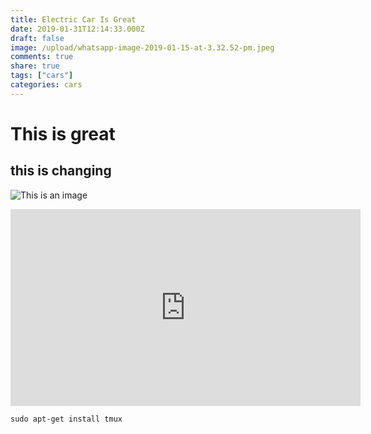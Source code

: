 ```yaml
---
title: Electric Car Is Great
date: 2019-01-31T12:14:33.000Z
draft: false
image: /upload/whatsapp-image-2019-01-15-at-3.32.52-pm.jpeg
comments: true
share: true
tags: ["cars"]
categories: cars
---
```

# This is great 

## this is changing

![This is an image](/upload/boat.jpg) 

<iframe width="560" height="315" src="https://www.youtube.com/embed/c7vpcqA6SEQ" frameborder="0" allow="accelerometer; autoplay; encrypted-media; gyroscope; picture-in-picture" allowfullscreen></iframe>

```
sudo apt-get install tmux
```
